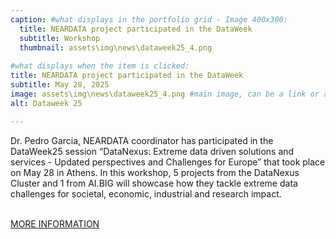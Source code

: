 ```yaml
---
caption: #what displays in the portfolio grid - Image 400x300:
  title: NEARDATA project participated in the DataWeek
  subtitle: Workshop
  thumbnail: assets\img\news\dataweek25_4.png
  
#what displays when the item is clicked:
title: NEARDATA project participated in the DataWeek
subtitle: May 28, 2025
image: assets\img\news\dataweek25_4.png #main image, can be a link or a file in assets/img/portfolio
alt: Dataweek 25

---
```

Dr. Pedro Garcia, NEARDATA coordinator has participated in the DataWeek25 session “DataNexus: Extreme data driven solutions and services - Updated perspectives and Challenges for Europe” that took place on May 28 in Athens. In this workshop, 5 projects from the DataNexus Cluster and 1 from AI.BIG will showcase how they tackle extreme data challenges for societal, economic, industrial and research impact.

<br/>
<a href="https://data-week.eu/session/data-analytics-1/" target="_blank">MORE INFORMATION</a>




